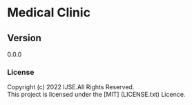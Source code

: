 # Medical Clinic

## Version
0.0.0

### License
Copyright (c) 2022 IJSE.All Rights Reserved. <br>
This project is licensed under the [MIT] (LICENSE.txt) Licence.